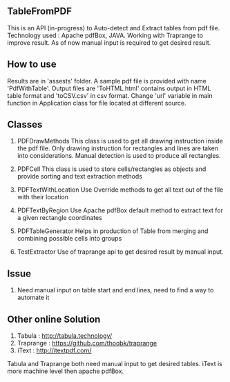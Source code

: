 ## TableFromPDF
This is an API (in-progress) to Auto-detect and Extract tables from pdf file. Technology used : Apache pdfBox, JAVA.
Working with Traprange to improve result. As of now manual input is required to get desired result.

## How to use
Results are in 'assests' folder. A sample pdf file is provided with name 'PdfWithTable'.
Output files are 'ToHTML.html' contains output in HTML table format and 'toCSV.csv' in csv format.
Change 'url' variable in main function in Application class for file located at different source.

## Classes
1. PDFDrawMethods
This class is used to get all drawing instruction inside the pdf file.
Only drawing instruction for rectangles and lines are taken into considerations.
Manual detection is used to produce all rectangles.

2. PDFCell
This class is used to store cells/rectangles as objects and provide sorting and text extraction methods

3. PDFTextWithLocation
Use Override methods to get all text out of the file with their location

4. PDFTextByRegion
Use Apache pdfBox default method to extract text for a given rectangle coordinates

5. PDFTableGenerator
Helps in production of Table from merging and combining possible cells into groups

6. TestExtractor
Use of traprange api to get desired result by manual input.

## Issue
1. Need manual input on table start and end lines, need to find a way to automate it

## Other online Solution
1. Tabula : http://tabula.technology/
2. Traprange : https://github.com/thoqbk/traprange
3. iText : http://itextpdf.com/

Tabula and Traprange both need manual input to get desired tables.
iText is more machine level then apache pdfBox.
